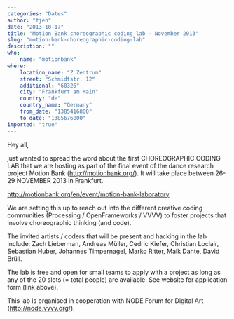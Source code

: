 ```yaml
---
categories: "Dates"
author: "fjen"
date: "2013-10-17"
title: "Motion Bank choreographic coding lab - November 2013"
slug: "motion-bank-choreographic-coding-lab"
description: ""
who: 
    name: "motionbank"
where: 
    location_name: "Z Zentrum"
    street: "Schmidtstr. 12"
    additional: "60326"
    city: "Frankfurt am Main"
    country: "de"
    country_name: "Germany"
    from_date: "1385416800"
    to_date: "1385676000"
imported: "true"
---
```



Hey all,

just wanted to spread the word about the first CHOREOGRAPHIC CODING LAB that we are hosting as part of the final event of the dance research project Motion Bank (http://motionbank.org/). It will take place between 26-29 NOVEMBER 2013 in Frankfurt.

http://motionbank.org/en/event/motion-bank-laboratory

We are setting this up to reach out into the different creative coding communities (Processing / OpenFrameworks / VVVV) to foster projects that involve choreographic thinking (and code).

The invited artists / coders that will be present and hacking in the lab include: Zach Lieberman, Andreas Müller, Cedric Kiefer, Christian Loclair, Sebastian Huber, Johannes Timpernagel, Marko Ritter, Maik Dahte, David Brüll.

The lab is free and open for small teams to apply with a project as long as any of the 20 slots (= total people) are available. See website for application form (link above).

This lab is organised in cooperation with NODE Forum for Digital Art (http://node.vvvv.org/).
